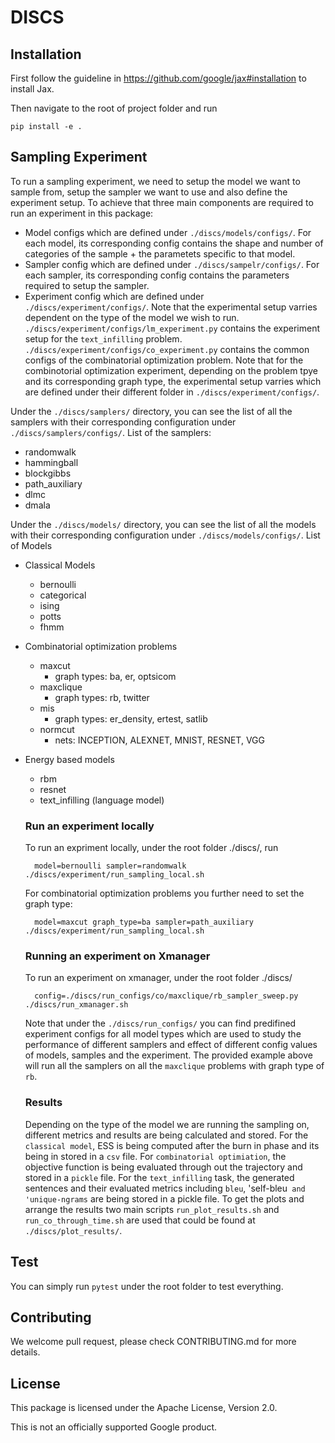 # DISCS

## Installation

First follow the guideline in https://github.com/google/jax#installation to
install Jax.

Then navigate to the root of project folder and run

    pip install -e .

## Sampling Experiment
To run a sampling experiment, we need to setup the model we want to sample from, setup the sampler we want to use and also define the experiment setup. To achieve that three main components are required to run an experiment in this package:
* Model configs which are defined under `./discs/models/configs/`. For each model, its corresponding config contains the shape and number of categories of the sample + the parametets specific to that model.
* Sampler config which are defined under `./discs/sampelr/configs/`. For each sampler, its corresponding config contains the parameters required to setup the sampler.
* Experiment config which are defined under `./discs/experiment/configs/`. Note that the experimental setup varries dependent on the type of the model we wish to run. `./discs/experiment/configs/lm_experiment.py` contains the experiment setup for the `text_infilling` problem. `./discs/experiment/configs/co_experiment.py` contains the common configs of the combinatorial optimization problem. Note that for the combinotorial optimization experiment, depending on the problem tpye and its corresponding graph type, the experimental setup varries which are defined under their different folder in `./discs/experiment/configs/`.
  
Under the `./discs/samplers/` directory, you can see the list of all the samplers with their corresponding configuration under `./discs/samplers/configs/`.
List of the samplers:
* randomwalk
* hammingball
* blockgibbs
* path_auxiliary
* dlmc
* dmala

Under the `./discs/models/` directory, you can see the list of all the models with their corresponding configuration under `./discs/models/configs/`.
List of Models
* Classical Models
    * bernoulli
    * categorical
    * ising
    * potts
    * fhmm
* Combinatorial optimization problems
    * maxcut
        * graph types: ba, er, optsicom
    * maxclique
        * graph types: rb, twitter
    * mis
        * graph types: er_density, ertest, satlib
    * normcut
        * nets: INCEPTION, ALEXNET, MNIST, RESNET, VGG
* Energy based models
    * rbm
    * resnet
    * text_infilling (language model)

    ### Run an experiment locally 

    To run an expriment locally, under the root folder ./discs/, run 

        model=bernoulli sampler=randomwalk ./discs/experiment/run_sampling_local.sh

    For combinatorial optimization problems you further need to set the graph type:

        model=maxcut graph_type=ba sampler=path_auxiliary ./discs/experiment/run_sampling_local.sh

   
    ### Running an experiment on Xmanager
    To run an experiment on xmanager, under the root folder ./discs/

        config=./discs/run_configs/co/maxclique/rb_sampler_sweep.py ./discs/run_xmanager.sh

    Note that under the `./discs/run_configs/` you can find predifined experiment configs for all model types which are used to study the performance of different samplers and effect of different config values of models, samples and the experiment. The provided example above will run all the samplers on all the `maxclique` problems with graph type of `rb`. 

    ### Results
    Depending on the type of the model we are running the sampling on, different metrics and results are being calculated and stored. For the `classical model`, ESS is being computed after the burn in phase and its being in stored in a `csv` file. For `combinatorial optimiation`, the objective function is being evaluated through out the trajectory and stored in a `pickle` file. For the `text_infilling` task, the generated sentences and their evaluated metrics including `bleu`, 'self-bleu` and 'unique-ngrams` are being stored in a pickle file. To get the plots and arrange the results two main scripts `run_plot_results.sh` and `run_co_through_time.sh` are used that could be found at `./discs/plot_results/`.

## Test

You can simply run `pytest` under the root folder to test everything.

## Contributing

We welcome pull request, please check CONTRIBUTING.md for more details.


## License
This package is licensed under the Apache License, Version 2.0.

This is not an officially supported Google product.
